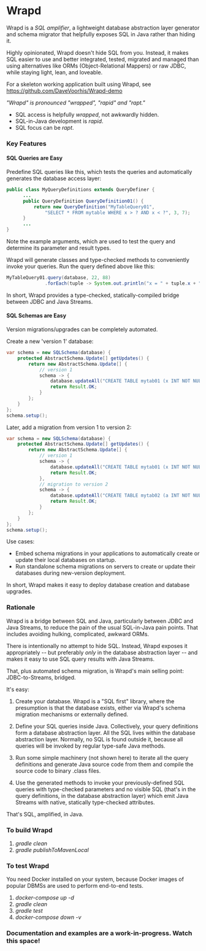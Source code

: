 Wrapd
=====

Wrapd is a *SQL amplifier*, a lightweight database abstraction layer generator and schema migrator that helpfully exposes
SQL in Java rather than hiding it.

Highly opinionated, Wrapd doesn't hide SQL from you. Instead, it makes SQL easier 
to use and better integrated, tested, migrated and managed than using 
alternatives like ORMs (Object-Relational Mappers) or raw JDBC,
while staying light, lean, and loveable.

For a skeleton working application built using Wrapd, see https://github.com/DaveVoorhis/Wrapd-demo

*"Wrapd" is pronounced "wrapped", "rapid" and "rapt."*

* SQL access is helpfully *wrapped*, not awkwardly hidden.
* SQL-in-Java development is *rapid*.
* SQL focus can be *rapt*.

### Key Features ###

#### SQL Queries are Easy ####

Predefine SQL queries like this, which tests the queries and automatically generates the database access layer:
```java
public class MyQueryDefinitions extends QueryDefiner {
      ...
      public QueryDefinition QueryDefinition01() {
          return new QueryDefinition("MyTableQuery01", 
              "SELECT * FROM mytable WHERE x > ? AND x < ?", 3, 7);
      }
      ...
}
```
Note the example arguments, which are used to test the query and determine its parameter and result types.

Wrapd will generate classes and type-checked methods to conveniently invoke your queries. Run the query defined above like this:
```java
MyTableQuery01.query(database, 22, 88)
              .forEach(tuple -> System.out.println("x = " + tuple.x + ", y = " + tuple.y));
```

In short, Wrapd provides a type-checked, statically-compiled bridge between JDBC and Java Streams.

#### SQL Schemas are Easy ####

Version migrations/upgrades can be completely automated.

Create a new 'version 1' database:
``` java
var schema = new SQLSchema(database) {
    protected AbstractSchema.Update[] getUpdates() {
        return new AbstractSchema.Update[] {
            // version 1
            schema -> {
                database.updateAll("CREATE TABLE mytab01 (x INT NOT NULL PRIMARY KEY)");
                return Result.OK;
            }
        };
    }
};
schema.setup();
```

Later, add a migration from version 1 to version 2:
``` java
var schema = new SQLSchema(database) {
    protected AbstractSchema.Update[] getUpdates() {
        return new AbstractSchema.Update[] {
            // version 1
            schema -> {
                database.updateAll("CREATE TABLE mytab01 (x INT NOT NULL PRIMARY KEY)");
                return Result.OK;
            },
            // migration to version 2
            schema -> {
                database.updateAll("CREATE TABLE mytab02 (a INT NOT NULL PRIMARY KEY)");
                return Result.OK;
            }
        };
    }
};
schema.setup();
```

Use cases:
* Embed schema migrations in your applications to automatically create or update their local
databases on startup.
* Run standalone schema migrations on servers to create or update their databases during new-version deployment.

In short, Wrapd makes it easy to deploy database creation and database upgrades.

### Rationale ###

Wrapd is a bridge between SQL and Java, particularly between JDBC and Java Streams, to reduce the pain of
the usual SQL-in-Java pain points. That includes avoiding hulking, complicated, awkward ORMs.

There is intentionally no attempt to hide SQL. Instead, Wrapd exposes it
appropriately -- but preferably _only_ in the database abstraction layer -- and 
makes it easy to use SQL query results with Java Streams.

That, plus automated schema migration, is Wrapd's main selling point: JDBC-to-Streams, bridged.

It's easy:

1. Create your database. Wrapd is a "SQL first" library, where the presumption is that the database exists,
either via Wrapd's schema migration mechanisms or externally defined.

2. Define your SQL queries inside Java. Collectively, your query definitions form a database abstraction layer.
All the SQL lives within the database abstraction layer. Normally, no SQL is found outside it, because all queries will be invoked by regular type-safe Java methods.

3. Run some simple machinery (not shown here) to iterate all the query definitions and generate Java source code from
them and compile the source code to binary .class files.

4. Use the generated methods to invoke your previously-defined SQL queries with
type-checked parameters and no visible SQL (that's in the query definitions, in 
the database abstraction layer) which emit Java Streams with native, statically type-checked 
attributes.

That's SQL, amplified, in Java.

### To build Wrapd ###

1.   _gradle clean_
2.   _gradle publishToMavenLocal_

### To test Wrapd ###

You need Docker installed on your system, because Docker images of popular DBMSs are used to perform end-to-end tests.

1.  _docker-compose up -d_
2.  _gradle clean_
3.  _gradle test_
4.  _docker-compose down -v_
 
### Documentation and examples are a work-in-progress. Watch this space! ###
